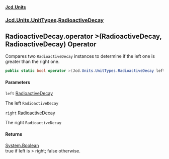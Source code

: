 #### [Jcd.Units](index.md 'index')
### [Jcd.Units.UnitTypes](Jcd.Units.UnitTypes.md 'Jcd.Units.UnitTypes').[RadioactiveDecay](Jcd.Units.UnitTypes.RadioactiveDecay.md 'Jcd.Units.UnitTypes.RadioactiveDecay')

## RadioactiveDecay.operator >(RadioactiveDecay, RadioactiveDecay) Operator

Compares two `RadioactiveDecay` instances to determine if the left one is greater than the right one.

```csharp
public static bool operator >(Jcd.Units.UnitTypes.RadioactiveDecay left, Jcd.Units.UnitTypes.RadioactiveDecay right);
```
#### Parameters

<a name='Jcd.Units.UnitTypes.RadioactiveDecay.op_GreaterThan(Jcd.Units.UnitTypes.RadioactiveDecay,Jcd.Units.UnitTypes.RadioactiveDecay).left'></a>

`left` [RadioactiveDecay](Jcd.Units.UnitTypes.RadioactiveDecay.md 'Jcd.Units.UnitTypes.RadioactiveDecay')

The left `RadioactiveDecay`

<a name='Jcd.Units.UnitTypes.RadioactiveDecay.op_GreaterThan(Jcd.Units.UnitTypes.RadioactiveDecay,Jcd.Units.UnitTypes.RadioactiveDecay).right'></a>

`right` [RadioactiveDecay](Jcd.Units.UnitTypes.RadioactiveDecay.md 'Jcd.Units.UnitTypes.RadioactiveDecay')

The right `RadioactiveDecay`

#### Returns
[System.Boolean](https://docs.microsoft.com/en-us/dotnet/api/System.Boolean 'System.Boolean')  
true if left is > right; false otherwise.